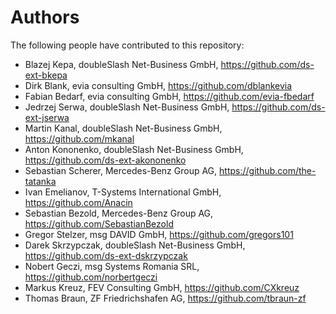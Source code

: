 # Authors

The following people have contributed to this repository:

- Blazej Kepa, doubleSlash Net-Business GmbH, https://github.com/ds-ext-bkepa
- Dirk Blank, evia consulting GmbH, https://github.com/dblankevia
- Fabian Bedarf, evia consulting GmbH, https://github.com/evia-fbedarf
- Jedrzej Serwa, doubleSlash Net-Business GmbH, https://github.com/ds-ext-jserwa
- Martin Kanal, doubleSlash Net-Business GmbH, https://github.com/mkanal
- Anton Kononenko, doubleSlash Net-Business GmbH, https://github.com/ds-ext-akononenko
- Sebastian Scherer, Mercedes-Benz Group AG, https://github.com/the-tatanka
- Ivan Emelianov, T-Systems International GmbH, https://github.com/Anacin
- Sebastian Bezold, Mercedes-Benz Group AG, https://github.com/SebastianBezold
- Gregor Stelzer, msg DAVID GmbH, https://github.com/gregors101
- Darek Skrzypczak, doubleSlash Net-Business GmbH, https://github.com/ds-ext-dskrzypczak
- Nobert Geczi, msg Systems Romania SRL, https://github.com/norbertgeczi
- Markus Kreuz, FEV Consulting GmbH, https://github.com/CXkreuz
- Thomas Braun, ZF Friedrichshafen AG, https://github.com/tbraun-zf

